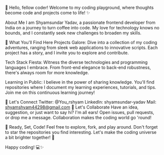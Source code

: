 👋 Hello, fellow coder! Welcome to my coding playground, where thoughts become code and projects come to life! ✨

About Me
I am Shyamsundar Yadav, a passionate frontend developer from India on a journey to turn coffee into code. My love for technology knows no bounds, and I constantly seek new challenges to broaden my skills.

🚀 What You'll Find Here
Projects Galore: Dive into a collection of my coding adventures, ranging from sleek web applications to innovative scripts. Each project has a story, and I invite you to explore and contribute.

Tech Stack Fiesta: Witness the diverse technologies and programming languages I embrace. From front-end elegance to back-end robustness, there's always room for more knowledge.

Learning in Public: I believe in the power of sharing knowledge. You'll find repositories where I document my learning experiences, tutorials, and tips. Join me on this continuous learning journey!

🌟 Let's Connect
Twitter: @You_rshyam
LinkedIn: shyamsundar-yadav
Mail: shyamshyam44298@gmail.com
🤝 Let's Collaborate
Have an idea, suggestion, or just want to say hi? I'm all ears! Open issues, pull requests, or drop me a message. Collaboration makes the coding world go 'round!

🚀 Ready, Set, Code!
Feel free to explore, fork, and play around. Don't forget to star the repositories you find interesting. Let's make the coding universe a bit brighter together! 🌈

Happy coding! 💻✨

